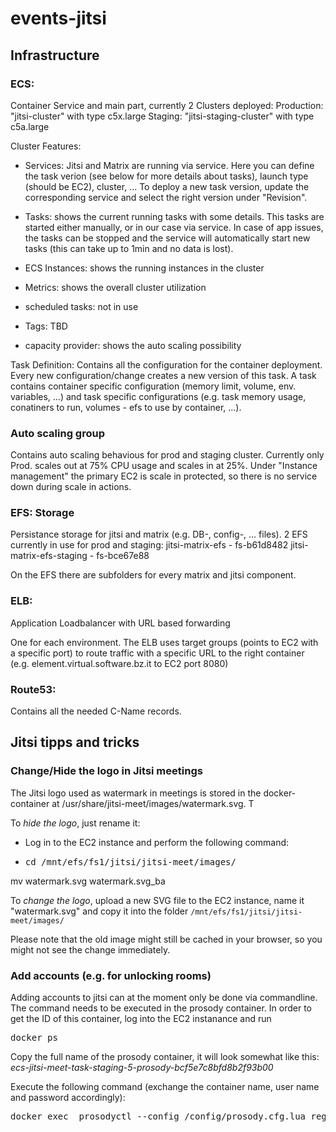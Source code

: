 # events-jitsi
## Infrastructure
### ECS: 
Container Service and main part, currently 2 Clusters deployed:
Production: "jitsi-cluster" with type c5x.large
Staging: "jitsi-staging-cluster" with type c5a.large

Cluster Features:
- Services: Jitsi and Matrix are running via service. Here you can define the task verion (see below for more details about tasks), launch type (should be EC2), cluster, ...
To deploy a new task version, update the corresponding service and select the right version under "Revision".

- Tasks: shows the current running tasks with some details. This tasks are started either manually, or in our case via service. In case of app issues, the tasks can be stopped and the service will automatically start new tasks (this can take up to 1min and no data is lost).

- ECS Instances: shows the running instances in the cluster

- Metrics: shows the overall cluster utilization

- scheduled tasks: not in use

- Tags: TBD

- capacity provider: shows the auto scaling possibility

Task Definition:
Contains all the configuration for the container deployment. Every new configuration/change creates a new version of this task.
A task contains container specific configuration (memory limit, volume, env. variables, ...) and task specific configurations (e.g. task memory usage, conatiners to run, volumes - efs to use by container, ...).

### Auto scaling group

Contains auto scaling behavious for prod and staging cluster. Currently only Prod. scales out at 75% CPU usage and scales in at 25%. Under "Instance management" the primary EC2 is scale in protected, so there is no service down during scale in actions.

### EFS: Storage

Persistance storage for jitsi and matrix (e.g. DB-, config-, ... files). 2 EFS currently in use for prod and staging:
jitsi-matrix-efs - fs-b61d8482
jitsi-matrix-efs-staging - fs-bce67e88

On the EFS there are subfolders for every matrix and jitsi component.

### ELB:
Application Loadbalancer with URL based forwarding

One for each environment. The ELB uses target groups (points to EC2 with a specific port) to route traffic with a specific URL to the right container (e.g. element.virtual.software.bz.it to EC2 port 8080)

### Route53:

Contains all the needed C-Name records.

## Jitsi tipps and tricks

### Change/Hide the logo in Jitsi meetings

The Jitsi logo used as watermark in meetings is stored in the docker-container at /usr/share/jitsi-meet/images/watermark.svg. T

To _hide the logo_, just rename it:

* Log in to the EC2 instance and perform the following command:
* <pre>cd /mnt/efs/fs1/jitsi/jitsi-meet/images/
mv watermark.svg watermark.svg_ba
</pre>

To _change the logo_, upload a new SVG file to the EC2 instance, name it "watermark.svg" and copy it into the folder `/mnt/efs/fs1/jitsi/jitsi-meet/images/`

Please note that the old image might still be cached in your browser, so you might not see the change immediately.

### Add accounts (e.g. for unlocking rooms)

Adding accounts to jitsi can at the moment only be done via commandline. The command needs to be executed in the prosody container. In order to get the ID of this container, log into the EC2 instanance and run 
<pre>
docker ps
</pre>
Copy the full name of the prosody container, it will look somewhat like this: _ecs-jitsi-meet-task-staging-5-prosody-bcf5e7c8bfd8b2f93b00_

Execute the following command (exchange the container name, user name and password accordingly):
<pre>
docker exec <CONTAINER-NAME> prosodyctl --config /config/prosody.cfg.lua register <USERNAME> meet.jitsi <PASSWORD>
</pre>
